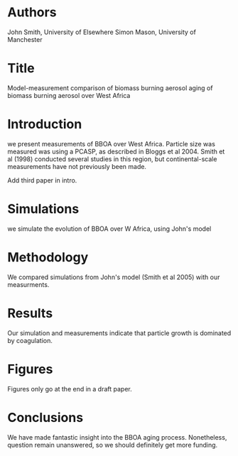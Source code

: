 # Authors
John Smith, University of Elsewhere
Simon Mason, University of Manchester

# Title
Model-measurement comparison of biomass burning aerosol 
aging of biomass burning aerosol over West Africa

# Introduction
we present measurements of BBOA over West Africa.
Particle size was measured was using a PCASP, 
as described in Bloggs et al 2004.
Smith et al (1998) conducted several studies in 
this region, but continental-scale measurements
have not previously been made.

Add third paper in intro.

# Simulations 
we simulate the evolution of BBOA over W Africa,
using John's model

# Methodology
We compared simulations from John's model
(Smith et al 2005) with our measurments.

# Results
Our simulation and measurements indicate that particle growth 
is dominated by coagulation.

# Figures 
Figures only go at the end in a draft paper.

# Conclusions
We have made fantastic insight into the BBOA aging process.
Nonetheless, question remain unanswered,
so we should definitely get more funding.
